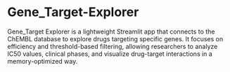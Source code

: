 # Gene_Target-Explorer
Gene_Target Explorer is a lightweight Streamlit app that connects to the ChEMBL database to explore drugs targeting specific genes. It focuses on efficiency and threshold-based filtering, allowing researchers to analyze IC50 values, clinical phases, and visualize drug-target interactions in a memory-optimized way.
